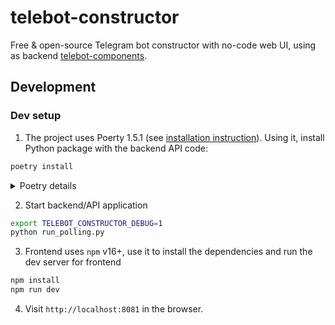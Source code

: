 # telebot-constructor

Free & open-source Telegram bot constructor with no-code web UI, using as backend [telebot-components](https://github.com/bots-against-war/telebot-components).

## Development

### Dev setup

1. The project uses Poerty 1.5.1 (see [installation instruction](https://python-poetry.org/docs/master#installing-with-the-official-installer)). Using it,
   install Python package with the backend API code:

```bash
poetry install
```

<details>
  <summary>
    Poetry details
  </summary>
  <ul>
    <li>
      You might need to manually install dynamic versioning plugin (without it local build will
      always have version <code>0.0.0</code>): <code>poetry self add poetry-dynamic-versioning-plugin</code>
    </li>
    <li>
      To create virtualenv inside the project’s root directory, use: <code>poetry config virtualenvs.in-project false --local</code>
    </li>
  </ul>
</details>

2. Start backend/API application

```sh
export TELEBOT_CONSTRUCTOR_DEBUG=1
python run_polling.py
```

3. Frontend uses `npm` v16+, use it to install the dependencies and run the dev server for frontend

```bash
npm install
npm run dev
```

4. Visit `http://localhost:8081` in the browser.
